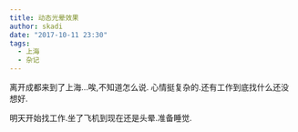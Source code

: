```yaml
---
title: 动态光晕效果
author: skadi
date: "2017-10-11 23:30"
tags:
  - 上海
  - 杂记
---
```


离开成都来到了上海...唉,不知道怎么说.
心情挺复杂的.还有工作到底找什么还没想好.

明天开始找工作.坐了飞机到现在还是头晕.准备睡觉.